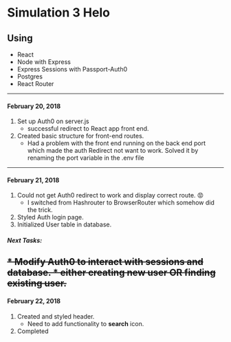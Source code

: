 # Simulation 3 Helo

## Using 
* React
* Node with Express
* Express Sessions with Passport-Auth0
* Postgres
* React Router

---

#### February 20, 2018
1. Set up Auth0 on server.js
    - successful redirect to React app front end.
2. Created basic structure for front-end routes.
    - Had a problem with the front end running on the back end port which made the auth Redirect not want to work. Solved it by renaming the port variable in the .env file

---

#### February 21, 2018
1. Could not get Auth0 redirect to work and display correct route. :rage:
    - I switched from Hashrouter to BrowserRouter which somehow did the trick.
2. Styled Auth login page.
3. Initialized User table in database.

##### Next Tasks:
~~* Modify Auth0 to interact with sessions and database.
    * either creating new user OR finding existing user.~~
---

#### February 22, 2018
1. Created and styled header.
    - Need to add functionality to **search** icon.
2. Completed 

  